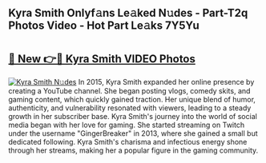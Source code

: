## Kyra Smith Onlyf𝚊ns Le𝚊ked N𝚞des - Part-T2q Photos Video - Hot Part Le𝚊ks 7Y5Yu

# <h2><a href="http://ab69277.deff.icu/?id=Kyra+Smith">🔗 New 👉🔴 Kyra Smith VIDEO Photos</a></h2>

[![Kyra Smith N𝚞des](https://i.imgur.com/rIISA9y.gif)](http://ab69277.deff.icu/?id=Kyra+Smith)
In 2015, Kyra Smith expanded her online presence by creating a YouTube channel. She began posting vlogs, comedy skits, and gaming content, which quickly gained traction. Her unique blend of humor, authenticity, and vulnerability resonated with viewers, leading to a steady growth in her subscriber base. Kyra Smith's journey into the world of social media began with her love for gaming. She started streaming on Twitch under the username "GingerBreaker" in 2013, where she gained a small but dedicated following. Kyra Smith's charisma and infectious energy shone through her streams, making her a popular figure in the gaming community.

